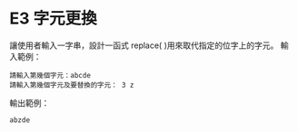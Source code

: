 # E3 字元更換
讓使用者輸入一字串，設計一函式 replace( )用來取代指定的位字上的字元。 
輸入範例： 
```
請輸入第幾個字元：abcde
請輸入第幾個字元及要替換的字元： 3 z
```
輸出範例：
```
abzde
```

